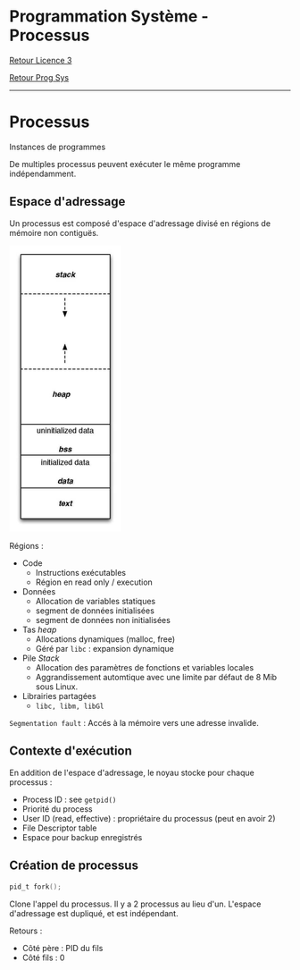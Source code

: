 # Programmation Système - Processus

[Retour Licence 3](https://mcheungsen.github.io/cours/ "Licence 3")

[Retour Prog Sys](index.md)

---

# Processus

Instances de programmes

De multiples processus peuvent exécuter le même programme indépendamment.

## Espace d'adressage
Un processus est composé d'espace d'adressage divisé en régions de mémoire non contiguës.

<img src="../../../img/process.jpg" alt="test" width="200">


Régions :
- Code
    - Instructions exécutables
    - Région en read only / execution
- Données
    - Allocation de variables statiques
    - segment de données initialisées
    - segment de données non initialisées
- Tas *heap*
    - Allocations dynamiques (malloc, free)
    - Géré par `libc` : expansion dynamique
- Pile *Stack*
    - Allocation des paramètres de fonctions et variables locales
    - Aggrandissement automtique avec une limite par défaut de 8 Mib sous Linux.
- Librairies partagées 
    - `libc, libm, libGl`

`Segmentation fault` : Accés à la mémoire vers une adresse invalide.

## Contexte d'exécution
En addition de l'espace d'adressage, le noyau stocke pour chaque processus :
- Process ID : see `getpid()`
- Priorité du process
- User ID (read, effective) : propriétaire du processus (peut en avoir 2)
- File Descriptor table
- Espace pour backup enregistrés

## Création de processus

```c
pid_t fork();
```

Clone l'appel du processus. Il y a 2 processus au lieu d'un.
L'espace d'adressage est dupliqué, et est indépendant.

Retours :
- Côté père : PID du fils
- Côté fils : 0